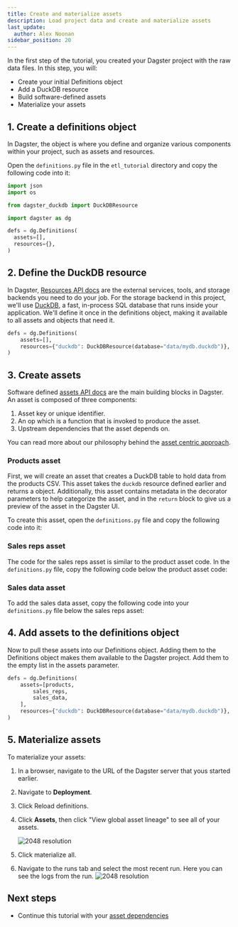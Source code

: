 ```yaml
---
title: Create and materialize assets
description: Load project data and create and materialize assets
last_update:
  author: Alex Noonan
sidebar_position: 20
---
```



In the first step of the tutorial, you created your Dagster project with the raw data files. In this step, you will:
- Create your initial Definitions object
- Add a DuckDB resource
- Build software-defined assets
- Materialize your assets

## 1. Create a definitions object

In Dagster, the <PyObject section="definitions" module="dagster" object="Definitions" /> object is where you define and organize various components within your project, such as assets and resources.

Open the `definitions.py` file in the `etl_tutorial` directory and copy the following code into it:

  ```python
  import json
  import os

  from dagster_duckdb import DuckDBResource

  import dagster as dg

  defs = dg.Definitions(
    assets=[],
    resources={},
  )
  ```

## 2. Define the DuckDB resource

In Dagster, [Resources API docs](/todo) are the external services, tools, and storage backends you need to do your job. For the storage backend in this project, we'll use [DuckDB](https://duckdb.org/), a fast, in-process SQL database that runs inside your application. We'll define it once in the definitions object, making it available to all assets and objects that need it.

  ```python
  defs = dg.Definitions(
      assets=[],
      resources={"duckdb": DuckDBResource(database="data/mydb.duckdb")},
  )
  ```

## 3. Create assets

Software defined [assets API docs](/todo) are the main building blocks in Dagster. An asset is composed of three components:
1. Asset key or unique identifier.
2. An op which is a function that is invoked to produce the asset.
3. Upstream dependencies that the asset depends on. 

You can read more about our philosophy behind the [asset centric approach](https://dagster.io/blog/software-defined-assets).

### Products asset

First, we will create an asset that creates a DuckDB table to hold data from the products CSV. This asset takes the `duckdb` resource defined earlier and returns a <PyObject section="assets" module="dagster" object="MaterializeResult" /> object.
Additionally, this asset contains metadata in the <PyObject section="assets" module="dagster" object="asset" decorator /> decorator parameters to help categorize the asset, and in the `return` block to give us a preview of the asset in the Dagster UI.

To create this asset, open the `definitions.py` file and copy the following code into it:

<CodeExample path="docs_beta_snippets/docs_beta_snippets/guides/tutorials/etl_tutorial/etl_tutorial/definitions.py" language="python" lineStart="8" lineEnd="33"/>

### Sales reps asset

The code for the sales reps asset is similar to the product asset code. In the `definitions.py` file, copy the following code below the product asset code:

<CodeExample path="docs_beta_snippets/docs_beta_snippets/guides/tutorials/etl_tutorial/etl_tutorial/definitions.py" language="python" lineStart="35" lineEnd="61"/>

### Sales data asset

To add the sales data asset, copy the following code into your `definitions.py` file below the sales reps asset:

<CodeExample path="docs_beta_snippets/docs_beta_snippets/guides/tutorials/etl_tutorial/etl_tutorial/definitions.py" language="python" lineStart="62" lineEnd="87"/>

## 4. Add assets to the definitions object

Now to pull these assets into our Definitions object. Adding them to the Definitions object makes them available to the Dagster project. Add them to the empty list in the assets parameter.

  ```python
  defs = dg.Definitions(
      assets=[products,
          sales_reps,
          sales_data,
      ],
      resources={"duckdb": DuckDBResource(database="data/mydb.duckdb")},
  )
  ```

## 5. Materialize assets

To materialize your assets:
1. In a browser, navigate to the URL of the Dagster server that yous started earlier. 
2. Navigate to **Deployment**.
3. Click Reload definitions.
4. Click **Assets**, then click "View global asset lineage" to see all of your assets.

   ![2048 resolution](/images/tutorial/etl-tutorial/etl-tutorial-first-asset-lineage.png)

5. Click materialize all.
6. Navigate to the runs tab and select the most recent run. Here you can see the logs from the run. 
   ![2048 resolution](/images/tutorial/etl-tutorial/first-asset-run.png)


## Next steps

- Continue this tutorial with your [asset dependencies](create-and-materialize-a-downstream-asset)

